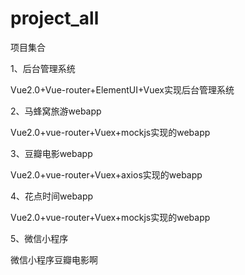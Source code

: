 # project_all
项目集合

1、后台管理系统

Vue2.0+Vue-router+ElementUI+Vuex实现后台管理系统

2、马蜂窝旅游webapp

Vue2.0+vue-router+Vuex+mockjs实现的webapp

3、豆瓣电影webapp

Vue2.0+vue-router+Vuex+axios实现的webapp

4、花点时间webapp

Vue2.0+vue-router+Vuex+mockjs实现的webapp

5、微信小程序

微信小程序豆瓣电影啊
